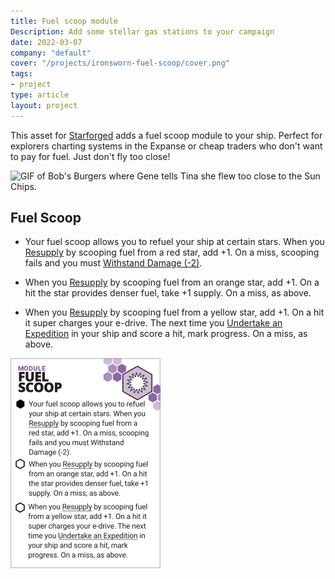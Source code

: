 ```yaml
---
title: Fuel scoop module
Description: Add some stellar gas stations to your campaign
date: 2022-03-07
company: "default"
cover: "/projects/ironsworn-fuel-scoop/cover.png"
tags:
- project
type: article
layout: project
---
```


This asset for [Starforged](https://www.ironswornrpg.com/product-ironsworn-starforged) adds a fuel scoop module to your ship. Perfect for explorers charting systems in the Expanse or cheap traders who don't want to pay for fuel. Just don't fly too close!

![GIF of Bob's Burgers where Gene tells Tina she flew too close to the Sun Chips.](https://media.giphy.com/media/5bgHGtBoNFLDs3pAOF/giphy.gif)

## Fuel Scoop

* Your fuel scoop allows you to refuel your ship at certain stars. When you <u>Resupply</u> by scooping fuel from a red star, add +1. On a miss, scooping fails and you must <u>Withstand Damage (-2)</u>.

* When you <u>Resupply</u> by scooping fuel from an orange star, add +1. On a hit the star provides denser fuel, take +1 supply. On a miss, as above.

* When you <u>Resupply</u> by scooping fuel from a yellow star, add +1. On a hit it super charges your e-drive. The next time you <u>Undertake an Expedition</u> in your ship and score a hit, mark progress. On a miss, as above.

![Fuel scoop asset](fuelscoop.jpg)
